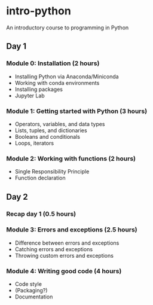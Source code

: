 # intro-python
An introductory course to programming in Python

## Day 1

### Module 0: Installation (2 hours)
- Installing Python via Anaconda/Miniconda
- Working with conda environments
- Installing packages
- Jupyter Lab

### Module 1: Getting started with Python (3 hours)
- Operators, variables, and data types
- Lists, tuples, and dictionaries
- Booleans and conditionals
- Loops, iterators

### Module 2: Working with functions (2 hours)
- Single Responsibility Principle
- Function declaration

## Day 2

### Recap day 1 (0.5 hours)

### Module 3: Errors and exceptions (2.5 hours)
- Difference between errors and exceptions
- Catching errors and exceptions
- Throwing custom errors and exceptions

### Module 4: Writing good code (4 hours)
- Code style
- (Packaging?)
- Documentation
